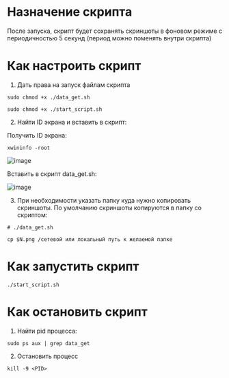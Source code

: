 # Назначение скрипта

После запуска, скрипт будет сохранять скриншоты в фоновом режиме с периодичностью 5 секунд (период можно поменять внутри скрипта)

# Как настроить скрипт

1. Дать права на запуск файлам скрипта
```
sudo chmod +x ./data_get.sh

sudo chmod +x ./start_script.sh
```
2. Найти ID экрана и вставить в скрипт:

Получить ID экрана:
```
xwininfo -root
```
![image](https://github.com/user-attachments/assets/d501b7a8-eb91-45da-8fe0-8b8b57490a6e)

Вставить в скрипт data_get.sh:

![image](https://github.com/user-attachments/assets/f6ef4339-ca61-49e0-853e-96ed61c66ca7)
  

3. При необходимости указать папку куда нужно копировать скриншоты. По умолчанию скриншоты копируются в папку со скриптом:

```
# ./data_get.sh

cp $N.png /сетевой или локальный путь к желаемой папке
```

# Как запустить скрипт

```
./start_script.sh
```

# Как остановить скрипт

1. Найти pid процесса:
```
sudo ps aux | grep data_get
```
2. Остановить процесс
```
kill -9 <PID>
```

